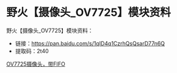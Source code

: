 # 野火【摄像头_OV7725】模块资料
野火【摄像头_OV7725】模块资料：
* 链接：https://pan.baidu.com/s/1qID4q1CzrhQsQsarD77n6Q 
* 提取码：2t40 

[OV7725摄像头，带FIFO](images\模块产品\摄像头\OV7725_带FIFO.jpg)